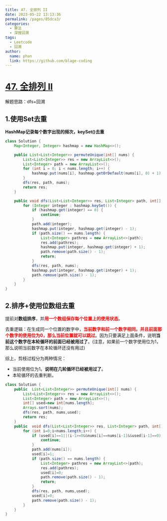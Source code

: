 ```yaml
---
title: 47. 全排列 II
date: 2023-05-22 13:13:36
permalink: /pages/85dca3/
categories:
  - 算法
  - 深搜回溯
tags:
  - Leetcode
  - 回溯
author: 
  name: phan
  link: https://github.com/blage-coding
---
```

# [47. 全排列 II](https://leetcode.cn/problems/permutations-ii/)

解题思路：dfs+回溯

## 1.使用Set去重

**HashMap记录每个数字出现的频次，keySet()去重**

```java
class Solution {
    Map<Integer, Integer> hashmap = new HashMap<>();

    public List<List<Integer>> permuteUnique(int[] nums) {
        List<List<Integer>> res = new ArrayList<>();
        List<Integer> path = new ArrayList<>();
        for (int i = 0; i < nums.length; i++) {
            hashmap.put(nums[i], hashmap.getOrDefault(nums[i], 0) + 1);
        }
        dfs(res, path, nums);
        return res;
    }

    public void dfs(List<List<Integer>> res, List<Integer> path, int[] nums) {
        for (Integer integer : hashmap.keySet()) {
            if (hashmap.get(integer) == 0) {
                continue;
            }
            path.add(integer);
            hashmap.put(integer, hashmap.get(integer) - 1);
            if (path.size() == nums.length) {
                List<Integer> pathres = new ArrayList<>(path);
                res.add(pathres);
                hashmap.put(integer, hashmap.get(integer) + 1);
                path.remove(path.size() - 1);
                return;
            }
            dfs(res, path, nums);
            hashmap.put(integer, hashmap.get(integer) + 1);
            path.remove(path.size() - 1);
        }
    }
}
```

## 2.排序+使用位数组去重

提前对**数组排序**，并<font color="red">**用一个数组保存每个位置上的使用状态**</font>。

去重逻辑：在生成同一个位置的数字中，<font color="red">**当前数字和前一个数字相同，并且前面那个数字的使用位为0，那么当前位置就可以跳过**</font>。因为只要满足上面条件，说明**当前这个数字在本轮循环的前面已经被用过了**。(注意，如果前一个数字使用位为1，那么说明当前数字在本轮循环还没有用过)

综上，剪枝过程分为两种情况：

- 当前使用位为1。**说明在几轮循环已经被用过了**。
- 本轮循环的去重判断。

```java
class Solution {
    public  List<List<Integer>> permuteUnique(int[] nums) {
        List<List<Integer>> res = new ArrayList<>();
        List<Integer> path = new ArrayList<>();
        int[] used=new int[nums.length];
        Arrays.sort(nums);
        dfs(res, path, nums,used);
        return res;
    }
    public  void dfs(List<List<Integer>> res, List<Integer> path, int[] nums,int[] used) {
        for (int i=0;i<nums.length;i++) {
            if (used[i]==1||(i-1>=0&&nums[i]==nums[i-1]&&used[i-1]==0)) {
                continue;
            }
            path.add(nums[i]);
            used[i]=1;
            if (path.size() == nums.length) {
                List<Integer> pathres = new ArrayList<>(path);
                res.add(pathres);
                used[i]=0;
                path.remove(path.size() - 1);
                return;
            }
            dfs(res, path, nums,used);
            used[i]=0;
            path.remove(path.size() - 1);
        }
    }
}
```